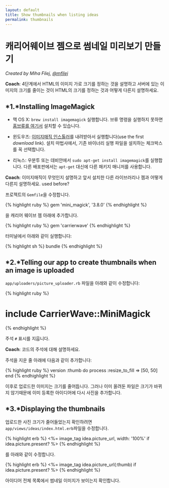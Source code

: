 ```yaml
---
layout: default
title: Show thumbnails when listing ideas
permalink: thumbnails
---
```


# 캐리어웨이브 젬으로 썸네일 미리보기 만들기

*Created by Miha Filej, [@mfilej](https://twitter.com/mfilej)*

__Coach__: 4단계에서 HTML의 이미지 가로 크기를 정하는 것을 설명하고 서버에 있는 이미지의 크기를 줄이는 것이 HTML의 크기를 정하는 것과 어떻게 다른지 설명하세요.

## *1.*Installing ImageMagick

* 맥 OS X: `brew install imagemagick` 실행합니다. 브류 명령을 실행하지 못하면 [홈브류를 여기서][in-homebrew] 설치할 수 있습니다.
* 윈도우즈: [이미지매직 인스톨러][im-win]를 내려받아서 실행합니다(use the first
  *download* link). 설치 마법사에서, 기존 바이너리 실행 파일을 설치하는
  체크박스를 꼭 선택합니다.
* 리눅스: 우분투 또는 데비안에서 `sudo apt-get install imagemagick`를 실행합니다. 
  다른 배포판에서는 `apt-get` 대신에 다른 패키지 매니저를 사용합니다.

  [im-win]: http://www.imagemagick.org/script/binary-releases.php?ImageMagick=vkv0r0at8sjl5qo91788rtuvs3#windows
  [in-homebrew]: http://mxcl.github.io/homebrew/

__Coach__: 이미지매직이 무엇인지 설명하고 앞서 설치한 다른 라이브러리나 젬과 어떻게 다른지 설명하세요.
used before?

프로젝트의 `Gemfile`을 수정합니다.

{% highlight ruby %}
gem 'mini_magick', '3.8.0'
{% endhighlight %}

을 캐리어 웨이브 젬 아래에 추가합니다.

{% highlight ruby %}
gem 'carrierwave'
{% endhighlight %}

터미널에서 아래와 같이 실행합니다:

{% highlight sh %}
bundle
{% endhighlight %}

## *2.*Telling our app to create thumbnails when an image is uploaded

`app/uploaders/picture_uploader.rb` 파일을 아래와 같이 수정합니다:

{% highlight ruby %}
  # include CarrierWave::MiniMagick
{% endhighlight %}

주석 `#` 표시를 지웁니다.

__Coach__: 코드의 주석에 대해 설명하세요.

주석을 지운 줄 아래에 다음과 같이 추가합니다:

{% highlight ruby %}
version :thumb do
  process :resize_to_fill => [50, 50]
end
{% endhighlight %}

이후로 업로드한 이미지는 크기를 줄어듭니다. 그러나 이미 올려둔 파일은 크기가 바뀌지 않기때문에 이미 등록한 아이디어에 다시 사진을 추가합니다.

## *3.*Displaying the thumbnails

업로드한 사진 크기가 줄어들었는지 확인하려면  
`app/views/ideas/index.html.erb`파일을 수정합니다. 

{% highlight erb %}
<%= image_tag idea.picture_url, width: '100%' if idea.picture.present? %>
{% endhighlight %}

를 아래와 같이 수정합니다.

{% highlight erb %}
<%= image_tag idea.picture_url(:thumb) if idea.picture.present? %>
{% endhighlight %}

아이디어 전체 목록에서 썸네일 이미지가 보이는지 
확인합니다.
